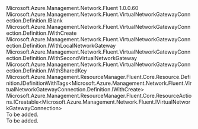 <Type Name="IDefinition" FullName="Microsoft.Azure.Management.Network.Fluent.VirtualNetworkGatewayConnection.Definition.IDefinition">
  <TypeSignature Language="C#" Value="public interface IDefinition : Microsoft.Azure.Management.Network.Fluent.VirtualNetworkGatewayConnection.Definition.IBlank, Microsoft.Azure.Management.Network.Fluent.VirtualNetworkGatewayConnection.Definition.IWithCreate, Microsoft.Azure.Management.Network.Fluent.VirtualNetworkGatewayConnection.Definition.IWithLocalNetworkGateway, Microsoft.Azure.Management.Network.Fluent.VirtualNetworkGatewayConnection.Definition.IWithSecondVirtualNetworkGateway, Microsoft.Azure.Management.Network.Fluent.VirtualNetworkGatewayConnection.Definition.IWithSharedKey, Microsoft.Azure.Management.ResourceManager.Fluent.Core.Resource.Definition.IDefinitionWithTags&lt;Microsoft.Azure.Management.Network.Fluent.VirtualNetworkGatewayConnection.Definition.IWithCreate&gt;, Microsoft.Azure.Management.ResourceManager.Fluent.Core.ResourceActions.ICreatable&lt;Microsoft.Azure.Management.Network.Fluent.IVirtualNetworkGatewayConnection&gt;" />
  <TypeSignature Language="ILAsm" Value=".class public interface auto ansi abstract IDefinition implements class Microsoft.Azure.Management.Network.Fluent.VirtualNetworkGatewayConnection.Definition.IBlank, class Microsoft.Azure.Management.Network.Fluent.VirtualNetworkGatewayConnection.Definition.IWithAuthorization, class Microsoft.Azure.Management.Network.Fluent.VirtualNetworkGatewayConnection.Definition.IWithBgp, class Microsoft.Azure.Management.Network.Fluent.VirtualNetworkGatewayConnection.Definition.IWithConnectionType, class Microsoft.Azure.Management.Network.Fluent.VirtualNetworkGatewayConnection.Definition.IWithCreate, class Microsoft.Azure.Management.Network.Fluent.VirtualNetworkGatewayConnection.Definition.IWithLocalNetworkGateway, class Microsoft.Azure.Management.Network.Fluent.VirtualNetworkGatewayConnection.Definition.IWithSecondVirtualNetworkGateway, class Microsoft.Azure.Management.Network.Fluent.VirtualNetworkGatewayConnection.Definition.IWithSharedKey, class Microsoft.Azure.Management.ResourceManager.Fluent.Core.Resource.Definition.IDefinitionWithTags`1&lt;class Microsoft.Azure.Management.Network.Fluent.VirtualNetworkGatewayConnection.Definition.IWithCreate&gt;, class Microsoft.Azure.Management.ResourceManager.Fluent.Core.ResourceActions.ICreatable`1&lt;class Microsoft.Azure.Management.Network.Fluent.IVirtualNetworkGatewayConnection&gt;, class Microsoft.Azure.Management.ResourceManager.Fluent.Core.ResourceActions.IIndexable" />
  <TypeSignature Language="DocId" Value="T:Microsoft.Azure.Management.Network.Fluent.VirtualNetworkGatewayConnection.Definition.IDefinition" />
  <TypeSignature Language="VB.NET" Value="Public Interface IDefinition&#xA;Implements IBlank, ICreatable(Of IVirtualNetworkGatewayConnection), IDefinitionWithTags(Of IWithCreate), IWithCreate, IWithLocalNetworkGateway, IWithSecondVirtualNetworkGateway, IWithSharedKey" />
  <TypeSignature Language="F#" Value="type IDefinition = interface&#xA;    interface IBlank&#xA;    interface IWithConnectionType&#xA;    interface IWithLocalNetworkGateway&#xA;    interface IWithSecondVirtualNetworkGateway&#xA;    interface IWithSharedKey&#xA;    interface IWithAuthorization&#xA;    interface IWithCreate&#xA;    interface ICreatable&lt;IVirtualNetworkGatewayConnection&gt;&#xA;    interface IIndexable&#xA;    interface IDefinitionWithTags&lt;IWithCreate&gt;&#xA;    interface IWithBgp" />
  <AssemblyInfo>
    <AssemblyName>Microsoft.Azure.Management.Network.Fluent</AssemblyName>
    <AssemblyVersion>1.0.0.60</AssemblyVersion>
  </AssemblyInfo>
  <Interfaces>
    <Interface>
      <InterfaceName>Microsoft.Azure.Management.Network.Fluent.VirtualNetworkGatewayConnection.Definition.IBlank</InterfaceName>
    </Interface>
    <Interface>
      <InterfaceName>Microsoft.Azure.Management.Network.Fluent.VirtualNetworkGatewayConnection.Definition.IWithCreate</InterfaceName>
    </Interface>
    <Interface>
      <InterfaceName>Microsoft.Azure.Management.Network.Fluent.VirtualNetworkGatewayConnection.Definition.IWithLocalNetworkGateway</InterfaceName>
    </Interface>
    <Interface>
      <InterfaceName>Microsoft.Azure.Management.Network.Fluent.VirtualNetworkGatewayConnection.Definition.IWithSecondVirtualNetworkGateway</InterfaceName>
    </Interface>
    <Interface>
      <InterfaceName>Microsoft.Azure.Management.Network.Fluent.VirtualNetworkGatewayConnection.Definition.IWithSharedKey</InterfaceName>
    </Interface>
    <Interface>
      <InterfaceName>Microsoft.Azure.Management.ResourceManager.Fluent.Core.Resource.Definition.IDefinitionWithTags&lt;Microsoft.Azure.Management.Network.Fluent.VirtualNetworkGatewayConnection.Definition.IWithCreate&gt;</InterfaceName>
    </Interface>
    <Interface>
      <InterfaceName>Microsoft.Azure.Management.ResourceManager.Fluent.Core.ResourceActions.ICreatable&lt;Microsoft.Azure.Management.Network.Fluent.IVirtualNetworkGatewayConnection&gt;</InterfaceName>
    </Interface>
  </Interfaces>
  <Docs>
    <summary>To be added.</summary>
    <remarks>To be added.</remarks>
  </Docs>
  <Members />
</Type>